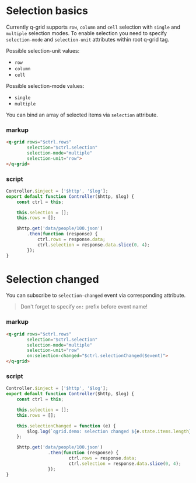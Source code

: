 # Selection basics
Currently q-grid supports `row`, `column` and `cell` selection with `single` and `multiple` selection modes. 
To enable selection you need to specify `selection-mode` and `selection-unit` attributes within root q-grid tag.

Possible selection-unit values:
- `row`
- `column`
- `cell`

Possible selection-mode values:
- `single`
- `multiple`

You can bind an array of selected items via `selection` attribute. 

### markup
```html
<q-grid rows="$ctrl.rows"
        selection="$ctrl.selection"
        selection-mode="multiple"
        selection-unit="row">
</q-grid>
```
### script
```javascript
Controller.$inject = ['$http', '$log'];
export default function Controller($http, $log) {
	const ctrl = this;

	this.selection = [];
	this.rows = [];

	$http.get('data/people/100.json')
		.then(function (response) {
			ctrl.rows = response.data;
			ctrl.selection = response.data.slice(0, 4);
		});
}
```

# Selection changed

You can subscribe to `selection-changed` event via corresponding attribute. 

> Don't forget to specify `on:` prefix before event name! 

### markup
```html
<q-grid rows="$ctrl.rows"
        selection="$ctrl.selection"
        selection-mode="multiple"
        selection-unit="row"
        on:selection-changed="$ctrl.selectionChanged($event)">
</q-grid>
```
### script
```javascript
Controller.$inject = ['$http', '$log'];
export default function Controller($http, $log) {
	const ctrl = this;

	this.selection = [];
	this.rows = [];

	this.selectionChanged = function (e) {
		$log.log(`qgrid.demo: selection changed ${e.state.items.length} on ${e.state.unit} unit and ${e.state.mode} mode`);
	};

	$http.get('data/people/100.json')
                .then(function (response) {
                        ctrl.rows = response.data;
                        ctrl.selection = response.data.slice(0, 4);
                });
}
```

